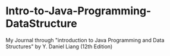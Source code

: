 # Intro-to-Java-Programming-DataStructure
My Journal through "introduction to Java Programming and Data Structures" by Y. Daniel Liang (12th Edition)
